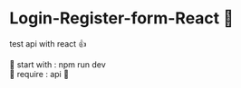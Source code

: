 # Login-Register-form-React :poultry_leg:
test api with react :+1:

:pushpin: start with : npm run dev <br>
:pushpin: require : api :key:

